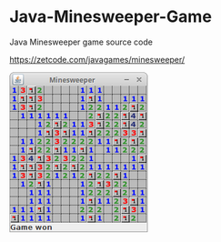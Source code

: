 # Java-Minesweeper-Game
Java Minesweeper game source code

https://zetcode.com/javagames/minesweeper/


![Minesweeper game screenshot](minesweeper.png)
